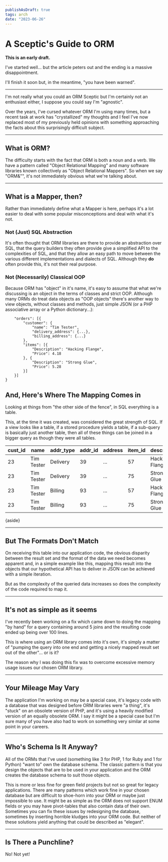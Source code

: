 ```yaml
---
publishAsDraft: true
tags: arch
date: "2023-06-26"
---
```

# A Sceptic's Guide to ORM

**This is an early draft.**

I've started well... but the article peters out and the ending is a massive
disappointment.

I'll finish it soon but, in the meantime, "you have been warned".

--------------------------------------------------------------------------------

I'm not really what you could an ORM Sceptic but I'm certainly not an
enthusiast either, I suppose you could say I'm "agnostic".

Over the years, I've cursed whatever ORM I'm using many times, but a recent
task at work has "crystallized" my thoughts and I feel I've now replaced most
of my previously held opinions with something approaching the facts about this
surprisingly difficult subject.

--------------------------------------------------------------------------------

## What is ORM?

The difficulty starts with the fact that ORM is both a noun and a verb.
We have a pattern called "Object Relational Mapping" and many software
libraries known collectively as "Object Relational Mappers". So when we say
"ORM&"", it's not immediately obvious what we're talking about.

--------------------------------------------------------------------------------

## What is a Mapper, then?

Rather than immediately define what a Mapper is here, perhaps it's a lot
easier to deal with some popular misconceptions and deal with what it's not.

### Not (Just) SQL Abstraction

It's often thought that ORM libraries are there to provide an abstraction
over SQL, that the query builders they often provide give a simplified API
to the complexities of SQL, and that they allow an easy path to move between
the various different implementations and dialects of SQL. Although they
**do** often provide this, it's not their real purpose.

### Not (Necessarily) Classical OOP

Because ORM has "object" in it's name, it's easy to assume that what we're
discussing is an object in the terms of classes and strict OOP. Although many
ORMs do treat data objects as "OOP objects" there's another way to view
objects, without classes and methods, just simple JSON (or a PHP associative
array or a Python dictionary...):

```json{aside="bottom"}
    "orders": [{
        "customer": {
            "name": "Tim Tester",
            "delivery_address": {...},
            "billing_address": {...}
        },
        "items": [{
            "Description": "Hacking Flange",
            "Price": 4.18
        }, {
            "Description": "Strong Glue",
            "Price": 5.28
        }]
    }]
}
```

## And, Here's Where The Mapping Comes in

Looking at things from "the other side of the fence", in SQL everything is a
table.

This, at the time it was created, was considered the great strength of SQL.
If a view looks like a table, if a stored procedure yields a table, if a
sub-query is basically just another table, then all of these things can be
joined in a bigger query as though they were all tables.

| cust_id | name       | addr_type | addr_id | address | item_id | description    | price |
| ------- | ---------- | --------- | ------- | ------- | ------- | -------------- | ----- |
| 23      | Tim Tester | Delivery  | 39      | ...     | 57      | Hacking Flange | 4.18  |
| 23      | Tim Tester | Delivery  | 39      | ...     | 75      | Strong Glue    | 5.28  |
| 23      | Tim Tester | Billing   | 93      | ...     | 57      | Hacking Flange | 4.18  |
| 23      | Tim Tester | Billing   | 93      | ...     | 75      | Strong Glue    | 5.28  |

{aside}

--------------------------------------------------------------------------------

## But The Formats Don't Match

On receiving this table into our application code, the obvious disparity
between the result set and the format of the data we need becomes apparent
and, in a simple example like this, mapping this result into the objects that
our hypothetical API has to deliver in JSON can be achieved with a simple
iteration.

But as the complexity of the queried data increases so does the complexity
of the code required to map it.

--------------------------------------------------------------------------------

## It's not as simple as it seems

I've recently been working on a fix which came down to doing the mapping
"by hand" for a query containing around 5 joins and the resulting
code ended up being over 100 lines.

This is where using an ORM library comes into it's own, it's simply a matter
of "pumping the query into one end and getting a nicely mapped result set
out of the other"... or is it?

The reason why I was doing this fix was to overcome excessive memory usage
issues our chosen ORM library.

--------------------------------------------------------------------------------

## Your Mileage May Vary

The application I'm working on may be a special case, it's legacy code with
a database that was designed before ORM libraries were "a thing",
it's "stuck" on an obsolete version of PHP, and it's using a
heavily modified version of an equally obsolete ORM. I say it might be a
special case but I'm sure many of you have also had to work on something very
similar at some point in your careers.

--------------------------------------------------------------------------------

## Who's Schema Is It Anyway?

All of the ORMs that I've used (something like 3 for PHP, 1 for Ruby and 1
for Python) "want to" own the database schema. The classic pattern
is that you design the objects that are to be used in your application and the
ORM creates the database schema to suit those objects.

This is more or less fine for green field projects but not so great for
legacy applications. There are many patterns which work fine in your chosen
database but are difficult to shoe-horn into your ORM or maybe just impossible
to use. It might be as simple as the ORM does not support ENUM fields or you
may have pivot-tables that also contain data of their own. Sometimes you can
fix these issues by redesigning the database, sometimes by inserting
horrible kludges into your ORM code. But neither of these solutions yield
anything that could be described as "elegant".

--------------------------------------------------------------------------------

## Is There a Punchline?

No! Not yet!
